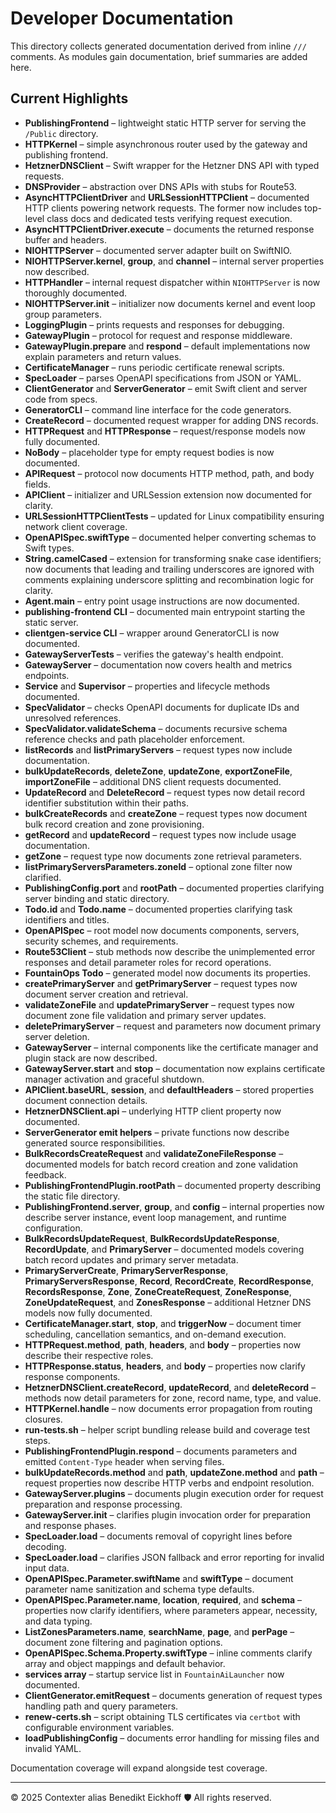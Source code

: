 # Developer Documentation

This directory collects generated documentation derived from inline `///` comments.
As modules gain documentation, brief summaries are added here.

## Current Highlights
- **PublishingFrontend** – lightweight static HTTP server for serving the `/Public` directory.
- **HTTPKernel** – simple asynchronous router used by the gateway and publishing frontend.
- **HetznerDNSClient** – Swift wrapper for the Hetzner DNS API with typed requests.
- **DNSProvider** – abstraction over DNS APIs with stubs for Route53.
- **AsyncHTTPClientDriver** and **URLSessionHTTPClient** – documented HTTP clients powering network requests. The former now includes top-level class docs and dedicated tests verifying request execution.
- **AsyncHTTPClientDriver.execute** – documents the returned response buffer and headers.
- **NIOHTTPServer** – documented server adapter built on SwiftNIO.
- **NIOHTTPServer.kernel**, **group**, and **channel** – internal server properties now described.
- **HTTPHandler** – internal request dispatcher within `NIOHTTPServer` is now thoroughly documented.
- **NIOHTTPServer.init** – initializer now documents kernel and event loop group parameters.
- **LoggingPlugin** – prints requests and responses for debugging.
- **GatewayPlugin** – protocol for request and response middleware.
- **GatewayPlugin.prepare** and **respond** – default implementations now explain parameters and return values.
- **CertificateManager** – runs periodic certificate renewal scripts.
- **SpecLoader** – parses OpenAPI specifications from JSON or YAML.
- **ClientGenerator** and **ServerGenerator** – emit Swift client and server code from specs.
- **GeneratorCLI** – command line interface for the code generators.
- **CreateRecord** – documented request wrapper for adding DNS records.
- **HTTPRequest** and **HTTPResponse** – request/response models now fully documented.
- **NoBody** – placeholder type for empty request bodies is now documented.
- **APIRequest** – protocol now documents HTTP method, path, and body fields.
- **APIClient** – initializer and URLSession extension now documented for clarity.
- **URLSessionHTTPClientTests** – updated for Linux compatibility ensuring network client coverage.
- **OpenAPISpec.swiftType** – documented helper converting schemas to Swift types.
- **String.camelCased** – extension for transforming snake case identifiers; now documents that leading and trailing underscores are ignored with comments explaining underscore splitting and recombination logic for clarity.
- **Agent.main** – entry point usage instructions are now documented.
- **publishing-frontend CLI** – documented main entrypoint starting the static server.
- **clientgen-service CLI** – wrapper around GeneratorCLI is now documented.
- **GatewayServerTests** – verifies the gateway's health endpoint.
- **GatewayServer** – documentation now covers health and metrics endpoints.
- **Service** and **Supervisor** – properties and lifecycle methods documented.
- **SpecValidator** – checks OpenAPI documents for duplicate IDs and unresolved references.
- **SpecValidator.validateSchema** – documents recursive schema reference checks and path placeholder enforcement.
- **listRecords** and **listPrimaryServers** – request types now include documentation.
- **bulkUpdateRecords**, **deleteZone**, **updateZone**, **exportZoneFile**, **importZoneFile** – additional DNS client requests documented.
- **UpdateRecord** and **DeleteRecord** – request types now detail record identifier substitution within their paths.
- **bulkCreateRecords** and **createZone** – request types now document bulk record creation and zone provisioning.
- **getRecord** and **updateRecord** – request types now include usage documentation.
- **getZone** – request type now documents zone retrieval parameters.
- **listPrimaryServersParameters.zoneId** – optional zone filter now clarified.
- **PublishingConfig.port** and **rootPath** – documented properties clarifying server binding and static directory.
- **Todo.id** and **Todo.name** – documented properties clarifying task identifiers and titles.
- **OpenAPISpec** – root model now documents components, servers, security schemes, and requirements.
- **Route53Client** – stub methods now describe the unimplemented error responses and detail parameter roles for record operations.
- **FountainOps Todo** – generated model now documents its properties.
- **createPrimaryServer** and **getPrimaryServer** – request types now document server creation and retrieval.
- **validateZoneFile** and **updatePrimaryServer** – request types now document zone file validation and primary server updates.
- **deletePrimaryServer** – request and parameters now document primary server deletion.
- **GatewayServer** – internal components like the certificate manager and plugin stack are now described.
- **GatewayServer.start** and **stop** – documentation now explains certificate manager activation and graceful shutdown.
- **APIClient.baseURL**, **session**, and **defaultHeaders** – stored properties document connection details.
- **HetznerDNSClient.api** – underlying HTTP client property now documented.
- **ServerGenerator emit helpers** – private functions now describe generated source responsibilities.
- **BulkRecordsCreateRequest** and **validateZoneFileResponse** – documented models for batch record creation and zone validation feedback.
- **PublishingFrontendPlugin.rootPath** – documented property describing the static file directory.
- **PublishingFrontend.server**, **group**, and **config** – internal properties now describe server instance, event loop management, and runtime configuration.
- **BulkRecordsUpdateRequest**, **BulkRecordsUpdateResponse**, **RecordUpdate**, and **PrimaryServer** – documented models covering batch record updates and primary server metadata.
- **PrimaryServerCreate**, **PrimaryServerResponse**, **PrimaryServersResponse**, **Record**, **RecordCreate**, **RecordResponse**, **RecordsResponse**, **Zone**, **ZoneCreateRequest**, **ZoneResponse**, **ZoneUpdateRequest**, and **ZonesResponse** – additional Hetzner DNS models now fully documented.
- **CertificateManager.start**, **stop**, and **triggerNow** – document timer scheduling, cancellation semantics, and on-demand execution.
- **HTTPRequest.method**, **path**, **headers**, and **body** – properties now describe their respective roles.
- **HTTPResponse.status**, **headers**, and **body** – properties now clarify response components.
- **HetznerDNSClient.createRecord**, **updateRecord**, and **deleteRecord** – methods now detail parameters for zone, record name, type, and value.
- **HTTPKernel.handle** – now documents error propagation from routing closures.
- **run-tests.sh** – helper script bundling release build and coverage test steps.
- **PublishingFrontendPlugin.respond** – documents parameters and emitted `Content-Type` header when serving files.
- **bulkUpdateRecords.method** and **path**, **updateZone.method** and **path** – request properties now describe HTTP verbs and endpoint resolution.
- **GatewayServer.plugins** – documents plugin execution order for request preparation and response processing.
- **GatewayServer.init** – clarifies plugin invocation order for preparation and response phases.
- **SpecLoader.load** – documents removal of copyright lines before decoding.
- **SpecLoader.load** – clarifies JSON fallback and error reporting for invalid input data.
- **OpenAPISpec.Parameter.swiftName** and **swiftType** – document parameter name sanitization and schema type defaults.
- **OpenAPISpec.Parameter.name**, **location**, **required**, and **schema** – properties now clarify identifiers, where parameters appear, necessity, and data typing.
- **ListZonesParameters.name**, **searchName**, **page**, and **perPage** – document zone filtering and pagination options.
- **OpenAPISpec.Schema.Property.swiftType** – inline comments clarify array and object mappings and default behavior.
- **services array** – startup service list in `FountainAiLauncher` now documented.
- **ClientGenerator.emitRequest** – documents generation of request types handling path and query parameters.
- **renew-certs.sh** – script obtaining TLS certificates via `certbot` with configurable environment variables.
- **loadPublishingConfig** – documents error handling for missing files and invalid YAML.

Documentation coverage will expand alongside test coverage.

---
© 2025 Contexter alias Benedikt Eickhoff 🛡️ All rights reserved.
